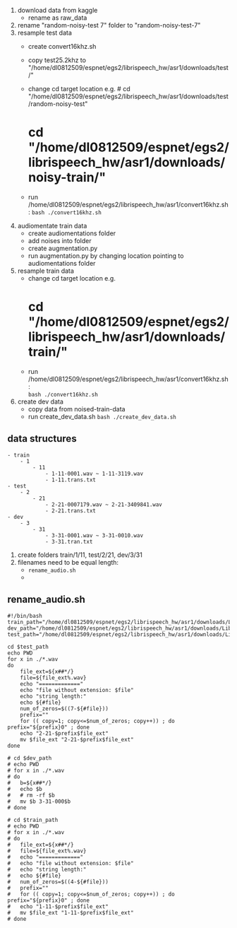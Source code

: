 1. download data from kaggle
    - rename as raw_data
2. rename "random-noisy-test 7" folder to "random-noisy-test-7"
3. resample test data
    - create convert16khz.sh
    - copy test25.2khz to "/home/dl0812509/espnet/egs2/librispeech_hw/asr1/downloads/test/"

    - change cd target location
    e.g. # cd "/home/dl0812509/espnet/egs2/librispeech_hw/asr1/downloads/test/random-noisy-test"
        # cd "/home/dl0812509/espnet/egs2/librispeech_hw/asr1/downloads/noisy-train/"
    - run /home/dl0812509/espnet/egs2/librispeech_hw/asr1/convert16khz.sh:
        `bash ./convert16khz.sh`
4. audiomentate train data
    - create audiomentations folder
    - add noises into folder
    - create augmentation.py
    - run augmentation.py by changing location pointing to audiomentations folder
5. resample train data
    - change cd target location
    e.g. 
        # cd "/home/dl0812509/espnet/egs2/librispeech_hw/asr1/downloads/train/"
    - run /home/dl0812509/espnet/egs2/librispeech_hw/asr1/convert16khz.sh:  
        `bash ./convert16khz.sh`
6. create dev data
    - copy data from noised-train-data
    - run create_dev_data.sh
        `bash ./create_dev_data.sh`

## data structures
    - train
        - 1
            - 11
                - 1-11-0001.wav ~ 1-11-3119.wav
                - 1-11.trans.txt
    - test
        - 2
            - 21
                - 2-21-0007179.wav ~ 2-21-3409841.wav
                - 2-21.trans.txt
    - dev
        - 3
            - 31
                - 3-31-0001.wav ~ 3-31-0010.wav
                - 3-31.tran.txt

1. create folders train/1/11, test/2/21, dev/3/31
2. filenames need to be equal length:
    - `rename_audio.sh`
    - 









## rename_audio.sh

```
#!/bin/bash
train_path="/home/dl0812509/espnet/egs2/librispeech_hw/asr1/downloads/LibriSpeech/train/1/11"
dev_path="/home/dl0812509/espnet/egs2/librispeech_hw/asr1/downloads/LibriSpeech/dev/3/31"
test_path="/home/dl0812509/espnet/egs2/librispeech_hw/asr1/downloads/LibriSpeech/test/2/21"

cd $test_path
echo PWD
for x in ./*.wav
do 
    file_ext=${x##*/}
    file=${file_ext%.wav}
    echo "============="
    echo "file without extension: $file"
    echo "string length:"
    echo ${#file}
    num_of_zeros=$((7-${#file}))
    prefix=""
    for (( copy=1; copy<=$num_of_zeros; copy++)) ; do prefix="${prefix}0" ; done
    echo "2-21-$prefix$file_ext"
    mv $file_ext "2-21-$prefix$file_ext"
done

# cd $dev_path
# echo PWD
# for x in ./*.wav
# do 
#   b=${x##*/}
#   echo $b
#   # rm -rf $b
#   mv $b 3-31-000$b
# done

# cd $train_path
# echo PWD
# for x in ./*.wav
# do 
#   file_ext=${x##*/}
#   file=${file_ext%.wav}
#   echo "============="
#   echo "file without extension: $file"
#   echo "string length:"
#   echo ${#file}
#   num_of_zeros=$((4-${#file}))
#   prefix=""
#   for (( copy=1; copy<=$num_of_zeros; copy++)) ; do prefix="${prefix}0" ; done
#   echo "1-11-$prefix$file_ext"
#   mv $file_ext "1-11-$prefix$file_ext"
# done

```